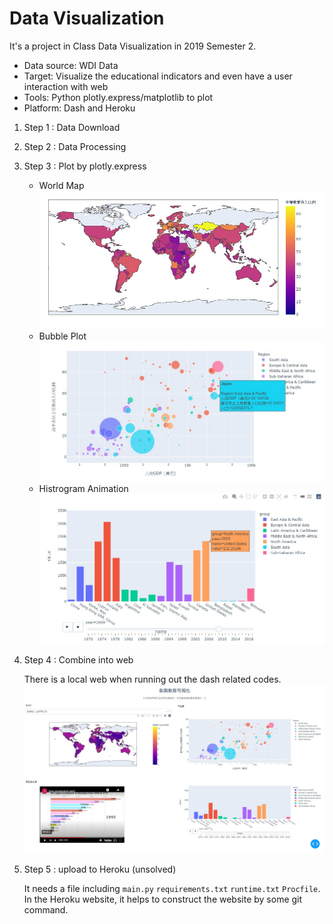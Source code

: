 # Data Visualization
It's a project in Class Data Visualization in 2019 Semester 2. 

- Data source: WDI Data
- Target: Visualize the educational indicators and even have a user interaction with web
- Tools: Python plotly.express/matplotlib to plot
- Platform: Dash and Heroku

1. Step 1 : Data Download
2. Step 2 : Data Processing
3. Step 3 : Plot by plotly.express
    - World Map
    ![image](image/worldmap.jpg)
    - Bubble Plot
    ![image](image/bubbleplot.jpg)
    - Histrogram Animation
    ![image](image/histogram2.jpg)
4. Step 4 : Combine into web

    There is a local web when running out the dash related codes.
    ![image](image/dash.jpg)
5. Step 5 : upload to Heroku (unsolved)

    It needs a file including `main.py` `requirements.txt` `runtime.txt` `Procfile`.
    In the Heroku website, it helps to construct the website by some git command.

